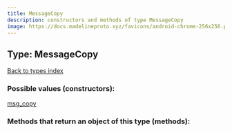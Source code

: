 ```yaml
---
title: MessageCopy
description: constructors and methods of type MessageCopy
image: https://docs.madelineproto.xyz/favicons/android-chrome-256x256.png
---
```

## Type: MessageCopy  
[Back to types index](index.md)



### Possible values (constructors):

[msg\_copy](../constructors/msg_copy.md)  



### Methods that return an object of this type (methods):



